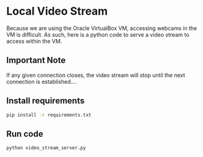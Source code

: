 # Local Video Stream
Because we are using the Oracle VirtualBox VM, accessing webcams in the VM is difficult. As such, here is a python code to serve a video stream to access within the VM.

## Important Note
If any given connection closes, the video stream will stop until the next connection is established....

## Install requirements
```bash
pip install -r requirements.txt
```

## Run code
```bash
python video_stream_server.py
```
